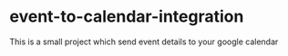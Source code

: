# event-to-calendar-integration
This is a small project which send event details to your google calendar
